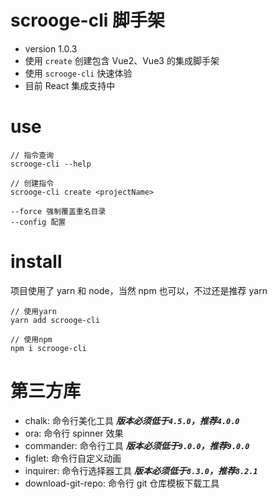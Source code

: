 # scrooge-cli 脚手架

- version 1.0.3
- 使用 `create` 创建包含 Vue2、Vue3 的集成脚手架
- 使用 `scrooge-cli` 快速体验
- 目前 React 集成支持中

# use

```
// 指令查询
scrooge-cli --help

// 创建指令
scrooge-cli create <projectName>

--force 强制覆盖重名目录
--config 配置
```

# install

项目使用了 yarn 和 node，当然 npm 也可以，不过还是推荐 yarn

```
// 使用yarn
yarn add scrooge-cli

// 使用npm
npm i scrooge-cli
```

# 第三方库

- chalk: 命令行美化工具 **_版本必须低于`4.5.0`，推荐`4.0.0`_**
- ora: 命令行 spinner 效果
- commander: 命令行工具 **_版本必须低于`9.0.0`，推荐`9.0.0`_**
- figlet: 命令行自定义动画
- inquirer: 命令行选择器工具 **_版本必须低于`8.3.0`，推荐`8.2.1`_**
- download-git-repo: 命令行 git 仓库模板下载工具
